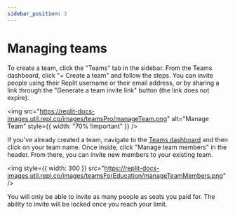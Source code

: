 ```yaml
---
sidebar_position: 2
---
```


# Managing teams

To create a team, click the "Teams" tab in the sidebar. From the Teams dashboard, click "+ Create a team" and follow the steps. You can invite people using their Replit username or their email address, or by sharing a link through the "Generate a team invite link" button (the link does not expire).

<img
  src="https://replit-docs-images.util.repl.co/images/teamsPro/manageTeam.png"
  alt="Manage Team"
  style={{ width: "70% !important" }}
/>

If you've already created a team, navigate to the [Teams dashboard](https://replit.com/teams) and then click on your team name. Once inside, click "Manage team members" in the header. From there, you can invite new members to your existing team.

<img
  style={{ width: 300 }}
  src="https://replit-docs-images.util.repl.co/images/teamsForEducation/manageTeamMembers.png"
/>

You will only be able to invite as many people as seats you paid for. The ability to invite will be locked once you reach your limit.


